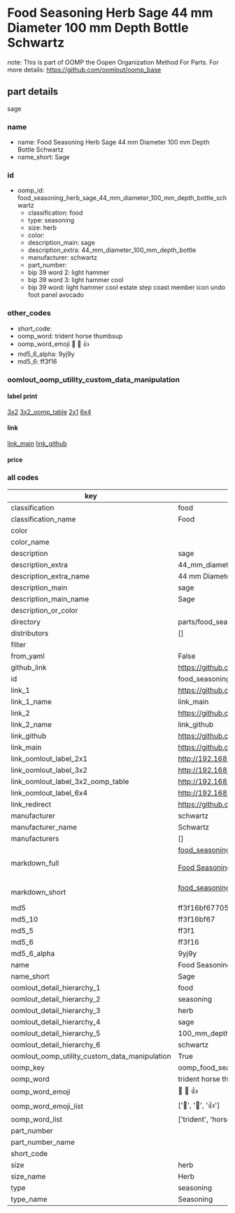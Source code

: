 # Food Seasoning Herb Sage 44 mm Diameter 100 mm Depth Bottle Schwartz  

note: This is part of OOMP the Oopen Organization Method For Parts. For more details: https://github.com/oomlout/oomp_base

##  part details
  



sage



### name
* name: Food Seasoning Herb Sage 44 mm Diameter 100 mm Depth Bottle Schwartz
* name_short: Sage
### id
* oomp_id: food_seasoning_herb_sage_44_mm_diameter_100_mm_depth_bottle_schwartz
  * classification: food
  * type: seasoning
  * size: herb
  * color: 
  * description_main: sage
  * description_extra: 44_mm_diameter_100_mm_depth_bottle
  * manufacturer: schwartz
  * part_number: 
  * bip 39 word 2: light hammer
  * bip 39 word 3: light hammer cool
  * bip 39 word: light hammer cool estate step coast member icon undo foot panel avocado

### other_codes
* short_code: 
* oomp_word: trident horse thumbsup
* oomp_word_emoji :trident: :horse: :thumbsup:
* md5_6_alpha: 9yj9y
* md5_6: ff3f16






### oomlout_oomp_utility_custom_data_manipulation
#### label print
[3x2](http://192.168.1.245:1112/?label=oomp%209yj9y)
[3x2_oomp_table](http://192.168.1.108:1112/?label=oomp%209yj9y)
[2x1](http://192.168.1.242:1112/?label=oomp%209yj9y)
[6x4](http://192.168.1.55:1112/?label=oomp%209yj9y)    

#### link

[link_main](https://github.com/oomlout/oomlout_oomp_version_1_messy/tree/main/parts/food_seasoning_herb_sage_44_mm_diameter_100_mm_depth_bottle_schwartz) [link_github](https://github.com/oomlout/oomlout_oomp_version_1_messy/tree/main/parts/food_seasoning_herb_sage_44_mm_diameter_100_mm_depth_bottle_schwartz)                             

#### price







### all codes 
| key | value |  
| --- | --- |  
| classification | food |  
| classification_name | Food |  
| color |  |  
| color_name |  |  
| description | sage |  
| description_extra | 44_mm_diameter_100_mm_depth_bottle |  
| description_extra_name | 44 mm Diameter 100 mm Depth Bottle |  
| description_main | sage |  
| description_main_name | Sage |  
| description_or_color |   |  
| directory | parts/food_seasoning_herb_sage_44_mm_diameter_100_mm_depth_bottle_schwartz |  
| distributors | [] |  
| filter |  |  
| from_yaml | False |  
| github_link | https://github.com/oomlout/oomlout_oomp_part_src/tree/main/parts/food_seasoning_herb_sage_44_mm_diameter_100_mm_depth_bottle_schwartz |  
| id | food_seasoning_herb_sage_44_mm_diameter_100_mm_depth_bottle_schwartz |  
| link_1 | https://github.com/oomlout/oomlout_oomp_version_1_messy/tree/main/parts/food_seasoning_herb_sage_44_mm_diameter_100_mm_depth_bottle_schwartz |  
| link_1_name | link_main |  
| link_2 | https://github.com/oomlout/oomlout_oomp_version_1_messy/tree/main/parts/food_seasoning_herb_sage_44_mm_diameter_100_mm_depth_bottle_schwartz |  
| link_2_name | link_github |  
| link_github | https://github.com/oomlout/oomlout_oomp_version_1_messy/tree/main/parts/food_seasoning_herb_sage_44_mm_diameter_100_mm_depth_bottle_schwartz |  
| link_main | https://github.com/oomlout/oomlout_oomp_version_1_messy/tree/main/parts/food_seasoning_herb_sage_44_mm_diameter_100_mm_depth_bottle_schwartz |  
| link_oomlout_label_2x1 | http://192.168.1.242:1112/?label=oomp%209yj9y |  
| link_oomlout_label_3x2 | http://192.168.1.245:1112/?label=oomp%209yj9y |  
| link_oomlout_label_3x2_oomp_table | http://192.168.1.108:1112/?label=oomp%209yj9y |  
| link_oomlout_label_6x4 | http://192.168.1.55:1112/?label=oomp%209yj9y |  
| link_redirect | https://github.com/oomlout/oomlout_oomp_version_1_messy/tree/main/parts/food_seasoning_herb_sage_44_mm_diameter_100_mm_depth_bottle_schwartz |  
| manufacturer | schwartz |  
| manufacturer_name | Schwartz |  
| manufacturers | [] |  
| markdown_full | [food_seasoning_herb_sage_44_mm_diameter_100_mm_depth_bottle_schwartz](none)<br>[](none)<br>[Food Seasoning Herb Sage 44 Mm Diameter 100 Mm Depth Bottle Schwartz](none)<br><br> |  
| markdown_short | [food_seasoning_herb_sage_44_mm_diameter_100_mm_depth_bottle_schwartz](none)<br><br> |  
| md5 | ff3f16bf67705158b36ab4d65f9a240c |  
| md5_10 | ff3f16bf67 |  
| md5_5 | ff3f1 |  
| md5_6 | ff3f16 |  
| md5_6_alpha | 9yj9y |  
| name | Food Seasoning Herb Sage 44 mm Diameter 100 mm Depth Bottle Schwartz |  
| name_short | Sage |  
| oomlout_detail_hierarchy_1 | food |  
| oomlout_detail_hierarchy_2 | seasoning |  
| oomlout_detail_hierarchy_3 | herb |  
| oomlout_detail_hierarchy_4 | sage |  
| oomlout_detail_hierarchy_5 | 100_mm_depth |  
| oomlout_detail_hierarchy_6 | schwartz |  
| oomlout_oomp_utility_custom_data_manipulation | True |  
| oomp_key | oomp_food_seasoning_herb_sage_44_mm_diameter_100_mm_depth_bottle_schwartz |  
| oomp_word | trident horse thumbsup |  
| oomp_word_emoji | :trident: :horse: :thumbsup: |  
| oomp_word_emoji_list | [':trident:', ':horse:', ':thumbsup:'] |  
| oomp_word_list | ['trident', 'horse', 'thumbsup'] |  
| part_number |  |  
| part_number_name |  |  
| short_code |  |  
| size | herb |  
| size_name | Herb |  
| type | seasoning |  
| type_name | Seasoning |  
